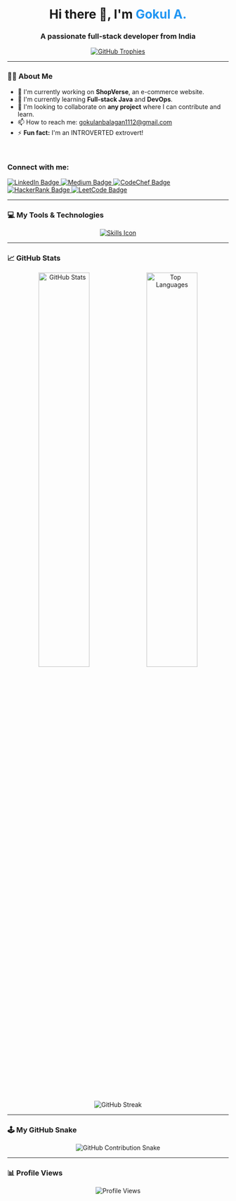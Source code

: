

<h1 align="center">Hi there 👋, I'm <span style="color:#2196F3;">Gokul A.</span></h1>
<h3 align="center">A passionate full-stack developer from India</h3>

<p align="center">
  <a href="https://github.com/ryo-ma/github-profile-trophy">
    <img src="https://github-profile-trophy.vercel.app/?username=gokul1111-cmd&theme=flat&no-frame=true&no-bg=true" alt="GitHub Trophies" />
  </a>
</p>

---

### 👨‍💻 About Me

- 🔭 I'm currently working on **ShopVerse**, an e-commerce website.
- 🌱 I'm currently learning **Full-stack Java** and **DevOps**.
- 👯 I'm looking to collaborate on **any project** where I can contribute and learn.
- 📫 How to reach me: [gokulanbalagan1112@gmail.com](mailto:gokulanbalagan1112@gmail.com)
- ⚡ **Fun fact:** I'm an INTROVERTED extrovert!

<br>

<h3 align="left">Connect with me:</h3>
<p align="left">
  <a href="https://www.linkedin.com/in/gokul-anbalagan-431510244/" target="_blank">
    <img src="https://img.shields.io/badge/LinkedIn-%230077B5.svg?&style=for-the-badge&logo=linkedin&logoColor=white" alt="LinkedIn Badge"/>
  </a>
  <a href="https://medium.com/@gokulanbalagan1112" target="_blank">
    <img src="https://img.shields.io/badge/Medium-12100E?style=for-the-badge&logo=medium&logoColor=white" alt="Medium Badge"/>
  </a>
  <a href="https://www.codechef.com/users/gokulanbalagan" target="_blank">
    <img src="https://img.shields.io/badge/CodeChef-%23964B00.svg?&style=for-the-badge&logo=CodeChef&logoColor=white" alt="CodeChef Badge"/>
  </a>
  <a href="https://www.hackerrank.com/gokulanbalagan11" target="_blank">
    <img src="https://img.shields.io/badge/-Hackerrank-2EC866?style=for-the-badge&logo=HackerRank&logoColor=white" alt="HackerRank Badge"/>
  </a>
  <a href="https://leetcode.com/gokul_a-" target="_blank">
    <img src="https://img.shields.io/badge/-LeetCode-F8982D?style=for-the-badge&logo=leetcode&logoColor=white" alt="LeetCode Badge"/>
  </a>
</p>

---

### 💻 My Tools & Technologies

<p align="center">
  <a href="https://skillicons.dev">
    <img src="https://skillicons.dev/icons?i=aws,azure,bash,c,css,docker,firebase,flask,git,html,java,js,jenkins,kubernetes,mongodb,mysql,postman,react,spring,tailwind" alt="Skills Icon" />
  </a>
</p>

---

### 📈 GitHub Stats

<p align="center">
  <img src="https://github-readme-stats.vercel.app/api?username=gokul1111-cmd&show_icons=true&locale=en&theme=tokyonight" alt="GitHub Stats" width="48%" />
  <img src="https://github-readme-stats.vercel.app/api/top-langs?username=gokul1111-cmd&show_icons=true&locale=en&layout=compact&theme=tokyonight" alt="Top Languages" width="48%" />
</p>

<p align="center">
  <img src="https://github-readme-streak-stats.herokuapp.com/?user=gokul1111-cmd&theme=dark&hide_border=true" alt="GitHub Streak" />
</p>

---

### 🕹️ My GitHub Snake

<p align="center">
  <img src="https://raw.githubusercontent.com/gokul1111-cmd/gokul1111-cmd/output/github-contribution-grid-snake.svg" alt="GitHub Contribution Snake" />
</p>

---

### 📊 Profile Views

<p align="center">
  <img src="https://komarev.com/ghpvc/?username=gokul1111-cmd&label=Profile%20Views&color=blue&style=flat" alt="Profile Views" />
</p>
